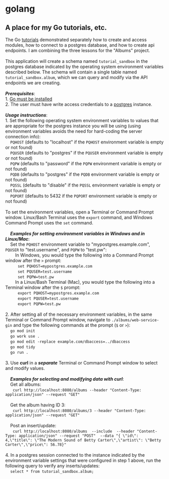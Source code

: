 # golang
<h2>A place for my Go tutorials, etc.</h2>

The Go <a href="https://go.dev/doc/tutorial/" target="golangtuts">tutorials</a> demonstrated separately how to create and access modules, how to connect to a postgres database, and how to create api endpoints. I am combining the three lessons for the "Albums" project.
<br /><br />This application will create a schema named ``tutorial_sandbox`` in the postgres database indicated by the operating system environment variables described below.  The schema will contain a single table named ``tutorial_sandbox.album``, which we can query and modify via the API endpoints we are creating.
<br /><br />***Prerequisites***: 
<br />1. <a href="https://go.dev/doc/install" target="goinstall">Go must be installed</a>
<br />2. The user must have write access credentials to a <a href="https://www.postgresql.org/download/" target="pgdl">postgres</a> instance.
<br /><br />***Usage instructions***:
<br />1. Set the following operating system environment variables to values that are appropriate for the postgres instance you will be using (using environment variables avoids the need for hard-coding the server connection info):
<br />&nbsp;&nbsp;&nbsp;&nbsp;``PQHOST`` (defaults to "localhost" if the ``PQHOST`` environment variable is empty or not found)
    <br />&nbsp;&nbsp;&nbsp;&nbsp;``PQUSER`` (defaults to "postgres" if the ``PQUSER`` environment variable is empty or not found)
    <br />&nbsp;&nbsp;&nbsp;&nbsp;``PQPW`` (defaults to "password" if the ``PQPW`` environment variable is empty or not found)
    <br />&nbsp;&nbsp;&nbsp;&nbsp;``PQDB`` (defaults to "postgres" if the ``PQDB`` environment variable is empty or not found)
    <br />&nbsp;&nbsp;&nbsp;&nbsp;``PQSSL`` (defaults to "disable" if the ``PQSSL`` environment variable is empty or not found)
    <br />&nbsp;&nbsp;&nbsp;&nbsp;``PQPORT`` (defaults to 5432 if the ``PQPORT`` environment variable is empty or not found)
    <br /><br />To set the environment variables, open a Terminal or Command Prompt window.  Linux/Bash Terminal uses the ``export`` command, and Windows Command Prompt uses the ``set`` command.
<br /><br />&nbsp;&nbsp;&nbsp;&nbsp;***Examples for setting environment variables in Windows and in Linux/Mac***:
<br />&nbsp;&nbsp;&nbsp;&nbsp;Set the ``PQHOST`` environment variable to "mypostgres.example.com", ``PQUSER`` to "test.username", and ``PQPW`` to "test.pw":
    <br />&nbsp;&nbsp;&nbsp;&nbsp;&nbsp;&nbsp;&nbsp;&nbsp;In Windows, you would type the following into a Command Prompt window after the ``>`` prompt:
    <br />&nbsp;&nbsp;&nbsp;&nbsp;&nbsp;&nbsp;&nbsp;&nbsp;&nbsp;&nbsp;``set PQHOST=mypostgres.example.com``
    <br />&nbsp;&nbsp;&nbsp;&nbsp;&nbsp;&nbsp;&nbsp;&nbsp;&nbsp;&nbsp;``set PQUSER=test.username``
    <br />&nbsp;&nbsp;&nbsp;&nbsp;&nbsp;&nbsp;&nbsp;&nbsp;&nbsp;&nbsp;``set PQPW=test.pw``
    <br />&nbsp;&nbsp;&nbsp;&nbsp;&nbsp;&nbsp;&nbsp;&nbsp;In a Linux/Bash Terminal (Mac), you would type the following into a Terminal window after the ``$`` prompt:
    <br />&nbsp;&nbsp;&nbsp;&nbsp;&nbsp;&nbsp;&nbsp;&nbsp;&nbsp;&nbsp;``export PQHOST=mypostgres.example.com``
    <br />&nbsp;&nbsp;&nbsp;&nbsp;&nbsp;&nbsp;&nbsp;&nbsp;&nbsp;&nbsp;``export PQUSER=test.username``
    <br />&nbsp;&nbsp;&nbsp;&nbsp;&nbsp;&nbsp;&nbsp;&nbsp;&nbsp;&nbsp;``export PQPW=test.pw``
    <br /><br />2. After setting all of the necessary environment variables, in the same Terminal or Command Prompt window, navigate to ``./albums/web-service-gin`` and type the following commands at the prompt (``$`` or ``>``):
    <br />&nbsp;&nbsp;&nbsp;&nbsp;``go mod init ``
    <br />&nbsp;&nbsp;&nbsp;&nbsp;``go work use . ``
    <br />&nbsp;&nbsp;&nbsp;&nbsp;``go mod edit -replace example.com/dbaccess=../dbaccess ``
    <br />&nbsp;&nbsp;&nbsp;&nbsp;``go mod tidy ``
    <br />&nbsp;&nbsp;&nbsp;&nbsp;``go run . ``
<br /><br />3. Use **curl** in a ***separate*** Terminal or Command Prompt window to select and modify values.
<br /><br />&nbsp;&nbsp;&nbsp;&nbsp;***Examples for selecting and modifying data with curl***:
<br />&nbsp;&nbsp;&nbsp;&nbsp;Get all albums:
    <br />&nbsp;&nbsp;&nbsp;&nbsp;&nbsp;&nbsp;``curl http://localhost:8080/albums --header "Content-Type: application/json" --request "GET" ``
<br /><br />&nbsp;&nbsp;&nbsp;&nbsp;Get the album having ID 3:
    <br />&nbsp;&nbsp;&nbsp;&nbsp;&nbsp;&nbsp;``curl http://localhost:8080/albums/3 --header "Content-Type: application/json" --request "GET" ``
<br /><br />&nbsp;&nbsp;&nbsp;&nbsp;Post an insert/update:
    <br />&nbsp;&nbsp;&nbsp;&nbsp;&nbsp;&nbsp;``curl http://localhost:8080/albums  --include  --header "Content-Type: application/json" --request "POST"  --data "{ \"id\": 4,\"title\": \"The Modern Sound of Betty Carter\",\"artist\": \"Betty Carter\",\"price\": 56.78}" ``
<br /><br />4. In a postgres session connected to the instance indicated by the environment variable settings that were configured in step 1 above, run the following query to verify any inserts/updates:
    <br />&nbsp;&nbsp;&nbsp;&nbsp;``select * from tutorial_sandbox.album;``
